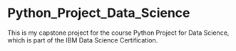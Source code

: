 # Python_Project_Data_Science
This is my capstone project for the course Python Project for Data Science, which is part of the IBM Data Science Certification.
